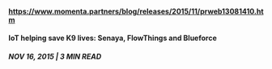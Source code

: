 #### https://www.momenta.partners/blog/releases/2015/11/prweb13081410.htm
#### IoT helping save K9 lives: Senaya, FlowThings and Blueforce
##### NOV 16, 2015 | 3 MIN READ
